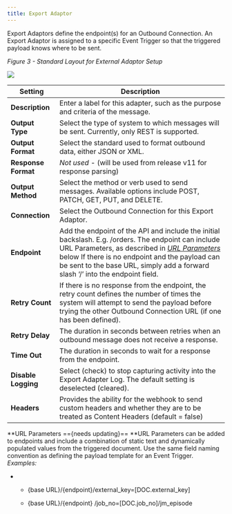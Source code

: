 ```yaml
---
title: Export Adaptor
---
```


Export Adaptors define the endpoint(s) for an Outbound Connection. An Export Adaptor is assigned to a specific Event Trigger so that the triggered payload knows where to be sent.

_Figure 3 - Standard Layout for External Adaptor Setup_

![](Webhooks%20User%20Guide%20%E2%80%93%20Xytech%20Systems/21958126786331.png)

| Setting             | Description                                                                                                                                                                                                                                                                                                                                                                                           |
| ------------------- | ----------------------------------------------------------------------------------------------------------------------------------------------------------------------------------------------------------------------------------------------------------------------------------------------------------------------------------------------------------------------------------------------------- |
| **Description**     | Enter a label for this adapter, such as the purpose and criteria of the message.                                                                                                                                                                                                                                                                                                                      |
| **Output Type**     | Select the type of system to which messages will be sent. Currently, only REST is supported.                                                                                                                                                                                                                                                                                                          |
| **Output Format**   | Select the standard used to format outbound data, either JSON or XML.                                                                                                                                                                                                                                                                                                                                 |
| **Response Format** | _Not used_ - (will be used from release v11 for response parsing)                                                                                                                                                                                                                                                                                                                                     |
| **Output Method**   | Select the method or verb used to send messages. Available options include POST, PATCH, GET, PUT, and DELETE.                                                                                                                                                                                                                                                                                         |
| **Connection**      | Select the Outbound Connection for this Export Adaptor.                                                                                                                                                                                                                                                                                                                                               |
| **Endpoint**        | Add the endpoint of the API and include the initial backslash. E.g. /orders. The endpoint can include URL Parameters, as described in _[URL Parameters](https://helpcenter.xytechsystems.com/hc/en-us/articles/20338332222107-Webhooks-User-Guide#url_parameters)_ below If there is no endpoint and the payload can be sent to the base URL, simply add a forward slash ‘/’ into the endpoint field. |
| **Retry Count**     | If there is no response from the endpoint, the retry count defines the number of times the system will attempt to send the payload before trying the other Outbound Connection URL (if one has been defined).                                                                                                                                                                                         |
| **Retry Delay**     | The duration in seconds between retries when an outbound message does not receive a response.                                                                                                                                                                                                                                                                                                         |
| **Time Out**        | The duration in seconds to wait for a response from the endpoint.                                                                                                                                                                                                                                                                                                                                     |
| **Disable Logging** | Select (check) to stop capturing activity into the Export Adapter Log. The default setting is deselected (cleared).                                                                                                                                                                                                                                                                                   |
| **Headers**         | Provides the ability for the webhook to send custom headers and whether they are to be treated as Content Headers (default = false)                                                                                                                                                                                                                                                                   |

**URL Parameters  =={needs updating}==
**URL Parameters can be added to endpoints and include a combination of static text and dynamically populated values from the triggered document. Use the same field naming convention as defining the payload template for an Event Trigger.  
_Examples:_

-   -   {base URL}/{endpoint}/external\_key=\[DOC.external\_key\]
        
    -   {base URL}/{endpoint} /job\_no=\[DOC.job\_no\]/jm\_episode
        